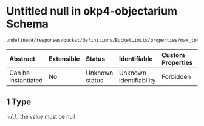 # Untitled null in okp4-objectarium Schema

```txt
undefined#/responses/bucket/definitions/BucketLimits/properties/max_total_size/anyOf/1
```

| Abstract            | Extensible | Status         | Identifiable            | Custom Properties | Additional Properties | Access Restrictions | Defined In                                                                     |
| :------------------ | :--------- | :------------- | :---------------------- | :---------------- | :-------------------- | :------------------ | :----------------------------------------------------------------------------- |
| Can be instantiated | No         | Unknown status | Unknown identifiability | Forbidden         | Allowed               | none                | [okp4-objectarium.json\*](schema/okp4-objectarium.json "open original schema") |

## 1 Type

`null`, the value must be null
